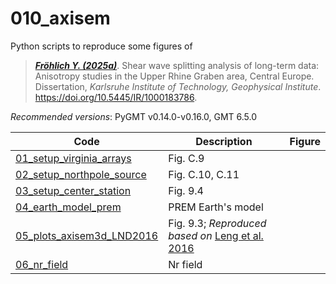 # 010_axisem

Python scripts to reproduce some figures of

> [**_Fröhlich Y. (2025a)_**](https://doi.org/10.5445/IR/1000183786).
> Shear wave splitting analysis of long-term data: Anisotropy studies in the Upper Rhine Graben area, Central Europe.
> Dissertation, *Karlsruhe Institute of Technology, Geophysical Institute*.
> https://doi.org/10.5445/IR/1000183786.

_Recommended versions_: PyGMT v0.14.0-v0.16.0, GMT 6.5.0

| Code | Description | Figure |
| --- | --- | --- |
| [01_setup_virginia_arrays](https://github.com/yvonnefroehlich/GMT_PyGMT_plotting/tree/main/010_axisem/01_setup_virginia_arrays)   | Fig. C.9           |  |
| [02_setup_northpole_source](https://github.com/yvonnefroehlich/GMT_PyGMT_plotting/tree/main/010_axisem/02_setup_northpole_source) | Fig. C.10, C.11    |  |
| [03_setup_center_station](https://github.com/yvonnefroehlich/GMT_PyGMT_plotting/tree/main/010_axisem/03_setup_center_station)     | Fig. 9.4           |  |
| [04_earth_model_prem](https://github.com/yvonnefroehlich/GMT_PyGMT_plotting/tree/main/010_axisem/04_earth_model_prem)             | PREM Earth's model |  |
| [05_plots_axisem3d_LND2016](https://github.com/yvonnefroehlich/GMT_PyGMT_plotting/tree/main/010_axisem/05_plots_axisem3d_LND2016) | Fig. 9.3; _Reproduced based on_ [Leng et al. 2016](https://doi.org/10.1093/gji/ggw363) |  |
| [06_nr_field](https://github.com/yvonnefroehlich/GMT_PyGMT_plotting/tree/main/010_axisem/06_nr_field)                             | Nr field           |  |
